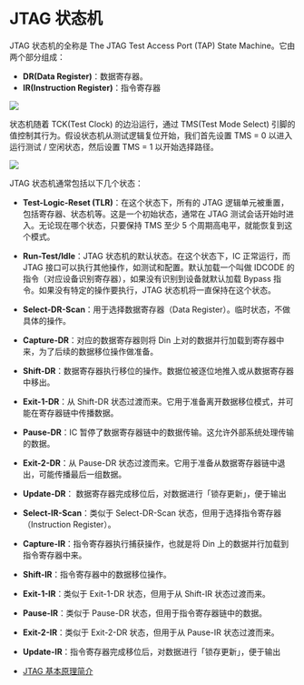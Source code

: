 # JTAG 状态机

JTAG 状态机的全称是 The JTAG Test Access Port (TAP) State Machine。它由两个部分组成：

- **DR(Data Register)**：数据寄存器。
- **IR(Instruction Register)**：指令寄存器

![](https://wiki-media-1253965369.cos.ap-guangzhou.myqcloud.com/img/20230815135556.png)

状态机随着 TCK(Test Clock) 的边沿运行，通过 TMS(Test Mode Select) 引脚的值控制其行为。假设状态机从测试逻辑复位开始，我们首先设置 TMS = 0 以进入运行测试 / 空闲状态，然后设置 TMS = 1 以开始选择路径。

![](https://wiki-media-1253965369.cos.ap-guangzhou.myqcloud.com/img/20230815145417.png)

JTAG 状态机通常包括以下几个状态：

- **Test-Logic-Reset (TLR)**：在这个状态下，所有的 JTAG 逻辑单元被重置，包括寄存器、状态机等。这是一个初始状态，通常在 JTAG 测试会话开始时进入。无论现在哪个状态，只要保持 TMS 至少 5 个周期高电平，就能恢复到这个模式。
- **Run-Test/Idle**：JTAG 状态机的默认状态。在这个状态下，IC 正常运行，而 JTAG 接口可以执行其他操作，如测试和配置。默认加载一个叫做 IDCODE 的指令（对应设备识别寄存器），如果没有识别到设备就默认加载 Bypass 指令。如果没有特定的操作要执行，JTAG 状态机将一直保持在这个状态。
- **Select-DR-Scan**：用于选择数据寄存器（Data Register）。临时状态，不做具体的操作。
- **Capture-DR**：对应的数据寄存器则将 Din 上对的数据并行加载到寄存器中来，为了后续的数据移位操作做准备。
- **Shift-DR**：数据寄存器执行移位的操作。数据位被逐位地推入或从数据寄存器中移出。
- **Exit-1-DR**：从 Shift-DR 状态过渡而来。它用于准备离开数据移位模式，并可能在寄存器链中传播数据。
- **Pause-DR**：IC 暂停了数据寄存器链中的数据传输。这允许外部系统处理传输的数据。
- **Exit-2-DR**：从 Pause-DR 状态过渡而来。它用于准备从数据寄存器链中退出，可能传播最后一组数据。
- **Update-DR**： 数据寄存器完成移位后，对数据进行「锁存更新」，便于输出
- **Select-IR-Scan**：类似于 Select-DR-Scan 状态，但用于选择指令寄存器（Instruction Register）。
- **Capture-IR**：指令寄存器执行捕获操作，也就是将 Din 上的数据并行加载到指令寄存器中来。
- **Shift-IR**：指令寄存器中的数据移位操作。
- **Exit-1-IR**：类似于 Exit-1-DR 状态，但用于从 Shift-IR 状态过渡而来。
- **Pause-IR**：类似于 Pause-DR 状态，但用于指令寄存器链中的数据。
- **Exit-2-IR**：类似于 Exit-2-DR 状态，但用于从 Pause-IR 状态过渡而来。
- **Update-IR**：指令寄存器完成移位后，对数据进行「锁存更新」，便于输出

- [JTAG 基本原理简介](https://file.elecfans.com/web1/M00/55/FF/pIYBAFs2KiqAJBckAAP1FHTbf5Y419.pdf)
